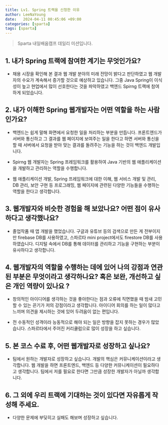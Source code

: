 ```yaml
---
title: Lv1. Spring 트랙을 신청한 이유
author: LeeNaYoung
date:   2024-04-11 00:45:06 +09:00
categories: [sparta]
tags: [sparta]
---
```


> Sparta 내일배움캠프 데일리 미션입니다.

## 1.   **내가 Spring 트랙에 참여한 계기는 무엇인가요?**

  - 채용 시장을 확인해 본 결과 웹 개발 분야의 미래 전망이 밝다고 판단하였고 웹 개발자의 수요가 계속해서 증가할 것으로 예상하고 있습니다. 그중 Java Spring이 이식성이 높고 현업에서 많이 선호한다는 것을 파악하였고 백엔드 Spirng 트랙에 참여하게 되었습니다. 
    
##  2.  내가 이해한 **Spring 웹개발자**는 어떤 역할을 하는 사람인가요?

- 백엔드는 쉽게 말해 화면에서 요청한 일을 처리하는 부분을 만듭니다. 프론트엔드가 서버와 통신하고 그 결과를 웹 페이지에 보여주는 일을 한다고 하면 서버와 통신을 할 때 서버에서 요청을 받아 맞는 결과를 돌려주는 기능을 하는 것이 백엔드 개발입니다. 

- Spirng 웹 개발자는 Spring 프레임워크를 활용하여 Java 기반의 웹 애플리케이션을 개발하고 관리하는 역할을 수행합니다. 

- 웹 애플리케이션 개발, Spring 프레임워크에 대한 이해, 웹 서비스 개발 및 관리, DB 관리, 보안 구현 등 프로그래밍, 웹 페이지에 관련된 다양한 기능들을 수행하는 역할을 한다고 생각합니다.
    
## 3.  웹개발자와 비슷한 경험을 해 보았나요? 어떤 점이 유사하다고 생각했나요?

- 졸업작품 때 앱 개발을 했었습니다. 구글과 유튜브 등의 검색으로 만든 게 전부이지만 firebase DB를 사용하였고, 스파르타 mini project에서도 firestore DB를 사용하였습니다. 디지털 속에서 DB를 통해 데이터를 관리하고 기능을 구현하는 부분이 유사하다고 생각합니다.
    
## 4.  웹개발자**의 역할을 수행하는 데에 있어 나의 강점과 연관된 부분은 무엇이라고 생각하나요?** 혹은 보완, 개선하고 싶은 개인 역량이 있나요 ?
  
- 창의적인 아이디어를 생각하는 것을 좋아한다는 점과 오류에 직면했을 때 밤새 고민할 수 있는 끈기가  저의 강점이라고 생각합니다. 아이디어 회의를 하는 일이 많다고 느끼며 의견을 제시하는 것에 있어 두려움이 없는 편입니다.

- 전 수동적인 성격이라 능동적으로 해야 되는 일은 방향을 잡지 못하는 경우가 많았습니다. 스파르타에서 주어진 커리큘럼으로 많이 성장을 하고 싶습니다.
   
##  5.  **본 코스 수료 후, 어떤 웹개발자로 성장하고 싶나요?**

- 팀에서 원하는 개발자로 성장하고 싶습니다. 개발의 핵심은  커뮤니케이션이라고 생각합니다. 웹 개발을 하면 프론트엔드, 백엔드 등 다양한 커뮤니케이션이 필요하다고 생각합니다. 팀에서 저를 필요로 한다면 그만큼 성장한 개발자가 아닐까 생각합니다.
    
##  6.  **그 외에 우리 트랙에 기대하는 것이 있다면 자유롭게 작성해 주세요.**

- 다양한 문제에 부딪히고 실패도 해보며 성장하고 싶습니다. 